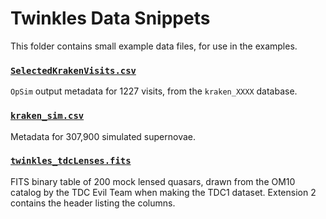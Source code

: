 # Twinkles Data Snippets

This folder contains small example data files, for use in the examples.

### [`SelectedKrakenVisits.csv`](SelectedKrakenVisits.csv)

`OpSim` output metadata for 1227 visits, from the `kraken_XXXX` database.

### [`kraken_sim.csv`](kraken_sim.csv)

Metadata for 307,900 simulated supernovae.

### [`twinkles_tdcLenses.fits`](twinkles_tdcLenses.fits)

FITS binary table of 200 mock lensed quasars, drawn from the OM10 catalog by the TDC Evil Team when making the TDC1 dataset. Extension 2 contains the header listing the columns.

